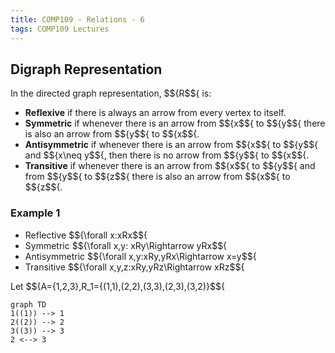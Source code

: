 ```yaml
---
title: COMP109 - Relations - 6
tags: COMP109 Lectures
---
```

## Digraph Representation
In the directed graph representation, $${R$${ is:

* **Reflexive** if there is always an arrow from every vertex to itself.
* **Symmetric** if whenever there is an arrow from $${x$${ to $${y$${ there is also an arrow from $${y$${ to $${x$${.
* **Antisymmetric** if  whenever there is an arrow from $${x$${ to $${y$${ and $${x\neq y$${, then there is no arrow from $${y$${ to $${x$${.
* **Transitive** if whenever there is an arrow from $${x$${ to $${y$${ and from $${y$${ to $${z$${ there is also an arrow from $${x$${ to $${z$${.

### Example 1

* Reflective $${\forall x:xRx$${
* Symmetric $${\forall x,y: xRy\Rightarrow yRx$${
* Antisymmetric $${\forall x,y:xRy,yRx\Rightarrow x=y$${
* Transitive $${\forall x,y,z:xRy,yRz\Rightarrow xRz$${

Let $${A=\{1,2,3\},R_1=\{(1,1),(2,2),(3,3),(2,3),(3,2)\}$${

```mermaid
graph TD
1((1)) --> 1
2((2)) --> 2
3((3)) --> 3
2 <--> 3
```
